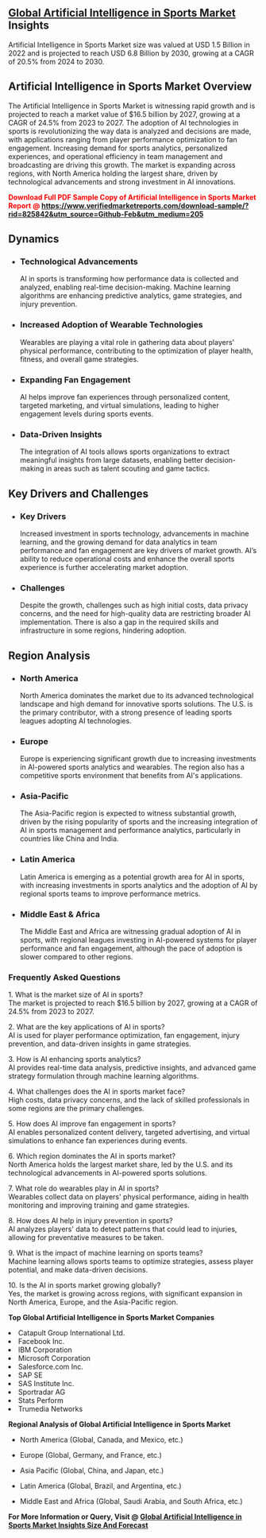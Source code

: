 <h2><a href="https://www.verifiedmarketreports.com/download-sample/?rid=825842&amp;utm_source=Github&amp;utm_medium=205" target="_blank">Global Artificial Intelligence in Sports Market</a> Insights</h2><p>Artificial Intelligence in Sports Market size was valued at USD 1.5 Billion in 2022 and is projected to reach USD 6.8 Billion by 2030, growing at a CAGR of 20.5% from 2024 to 2030.</p><p> <h2>Artificial Intelligence in Sports Market Overview</h2> <p>The Artificial Intelligence in Sports Market is witnessing rapid growth and is projected to reach a market value of $16.5 billion by 2027, growing at a CAGR of 24.5% from 2023 to 2027. The adoption of AI technologies in sports is revolutionizing the way data is analyzed and decisions are made, with applications ranging from player performance optimization to fan engagement. Increasing demand for sports analytics, personalized experiences, and operational efficiency in team management and broadcasting are driving this growth. The market is expanding across regions, with North America holding the largest share, driven by technological advancements and strong investment in AI innovations.</p> <p><strong><p><span class=""><span style="color: #ff0000;"><strong>Download Full PDF Sample Copy of Artificial Intelligence in Sports Market Report</strong> @ </span><a href="https://www.verifiedmarketreports.com/download-sample/?rid=825842&amp;utm_source=Github-Feb&amp;utm_medium=205" target="_blank">https://www.verifiedmarketreports.com/download-sample/?rid=825842&amp;utm_source=Github-Feb&amp;utm_medium=205</a></span></p></strong></p> <h2>Dynamics</h2> <ul> <li><h3>Technological Advancements</h3> AI in sports is transforming how performance data is collected and analyzed, enabling real-time decision-making. Machine learning algorithms are enhancing predictive analytics, game strategies, and injury prevention.</li> <li><h3>Increased Adoption of Wearable Technologies</h3> Wearables are playing a vital role in gathering data about players' physical performance, contributing to the optimization of player health, fitness, and overall game strategies.</li> <li><h3>Expanding Fan Engagement</h3> AI helps improve fan experiences through personalized content, targeted marketing, and virtual simulations, leading to higher engagement levels during sports events.</li> <li><h3>Data-Driven Insights</h3> The integration of AI tools allows sports organizations to extract meaningful insights from large datasets, enabling better decision-making in areas such as talent scouting and game tactics.</li> </ul> <h2>Key Drivers and Challenges</h2> <ul> <li><h3>Key Drivers</h3> <p>Increased investment in sports technology, advancements in machine learning, and the growing demand for data analytics in team performance and fan engagement are key drivers of market growth. AI’s ability to reduce operational costs and enhance the overall sports experience is further accelerating market adoption.</p></li> <li><h3>Challenges</h3> <p>Despite the growth, challenges such as high initial costs, data privacy concerns, and the need for high-quality data are restricting broader AI implementation. There is also a gap in the required skills and infrastructure in some regions, hindering adoption.</p></li> </ul> <h2>Region Analysis</h2> <ul> <li><h3>North America</h3> <p>North America dominates the market due to its advanced technological landscape and high demand for innovative sports solutions. The U.S. is the primary contributor, with a strong presence of leading sports leagues adopting AI technologies.</p></li> <li><h3>Europe</h3> <p>Europe is experiencing significant growth due to increasing investments in AI-powered sports analytics and wearables. The region also has a competitive sports environment that benefits from AI's applications.</p></li> <li><h3>Asia-Pacific</h3> <p>The Asia-Pacific region is expected to witness substantial growth, driven by the rising popularity of sports and the increasing integration of AI in sports management and performance analytics, particularly in countries like China and India.</p></li> <li><h3>Latin America</h3> <p>Latin America is emerging as a potential growth area for AI in sports, with increasing investments in sports analytics and the adoption of AI by regional sports teams to improve performance metrics.</p></li> <li><h3>Middle East & Africa</h3> <p>The Middle East and Africa are witnessing gradual adoption of AI in sports, with regional leagues investing in AI-powered systems for player performance and fan engagement, although the pace of adoption is slower compared to other regions.</p></li> </ul> <h3>Frequently Asked Questions</h3> <p>1. What is the market size of AI in sports? <br> The market is projected to reach $16.5 billion by 2027, growing at a CAGR of 24.5% from 2023 to 2027.</p> <p>2. What are the key applications of AI in sports? <br> AI is used for player performance optimization, fan engagement, injury prevention, and data-driven insights in game strategies.</p> <p>3. How is AI enhancing sports analytics? <br> AI provides real-time data analysis, predictive insights, and advanced game strategy formulation through machine learning algorithms.</p> <p>4. What challenges does the AI in sports market face? <br> High costs, data privacy concerns, and the lack of skilled professionals in some regions are the primary challenges.</p> <p>5. How does AI improve fan engagement in sports? <br> AI enables personalized content delivery, targeted advertising, and virtual simulations to enhance fan experiences during events.</p> <p>6. Which region dominates the AI in sports market? <br> North America holds the largest market share, led by the U.S. and its technological advancements in AI-powered sports solutions.</p> <p>7. What role do wearables play in AI in sports? <br> Wearables collect data on players' physical performance, aiding in health monitoring and improving training and game strategies.</p> <p>8. How does AI help in injury prevention in sports? <br> AI analyzes players' data to detect patterns that could lead to injuries, allowing for preventative measures to be taken.</p> <p>9. What is the impact of machine learning on sports teams? <br> Machine learning allows sports teams to optimize strategies, assess player potential, and make data-driven decisions.</p> <p>10. Is the AI in sports market growing globally? <br> Yes, the market is growing across regions, with significant expansion in North America, Europe, and the Asia-Pacific region.</p> </p><p><strong>Top Global Artificial Intelligence in Sports Market Companies</strong></p><div data-test-id=""><p><li>Catapult Group International Ltd.</li><li> Facebook Inc.</li><li> IBM Corporation</li><li> Microsoft Corporation</li><li> Salesforce.com Inc.</li><li> SAP SE</li><li> SAS Institute Inc.</li><li> Sportradar AG</li><li> Stats Perform</li><li> Trumedia Networks</li></p><div><strong>Regional Analysis of&nbsp;Global Artificial Intelligence in Sports Market</strong></div><ul><li dir="ltr"><p dir="ltr">North America&nbsp;(Global, Canada, and Mexico, etc.)</p></li><li dir="ltr"><p dir="ltr">Europe (Global, Germany, and France, etc.)</p></li><li dir="ltr"><p dir="ltr">Asia Pacific&nbsp;(Global, China, and Japan, etc.)</p></li><li dir="ltr"><p dir="ltr">Latin America&nbsp;(Global, Brazil, and Argentina, etc.)</p></li><li dir="ltr">Middle East and Africa&nbsp;(Global, Saudi Arabia, and South Africa, etc.)</li></ul><p><strong>For More Information or Query, Visit @&nbsp;</strong><strong><a href="https://www.verifiedmarketreports.com/product/artificial-intelligence-in-sports-market/?utm_source=Github&amp;utm_medium=205" target="_blank">Global Artificial Intelligence in Sports Market Insights Size And Forecast</a></strong></p></div>
